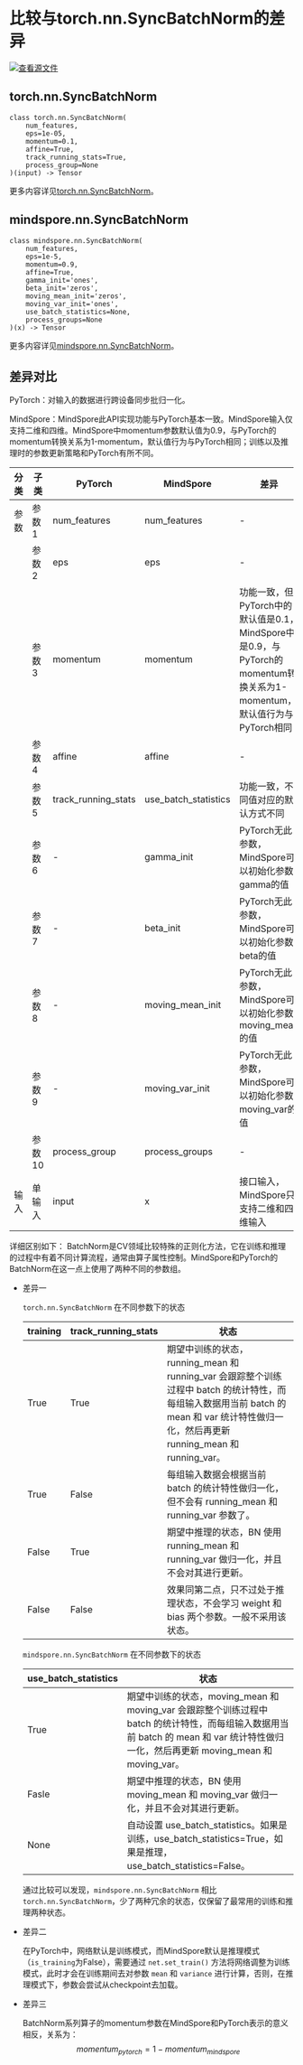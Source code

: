 # 比较与torch.nn.SyncBatchNorm的差异

[![查看源文件](https://mindspore-website.obs.cn-north-4.myhuaweicloud.com/website-images/r2.3.0/resource/_static/logo_source.svg)](https://gitee.com/mindspore/docs/blob/r2.3.0/docs/mindspore/source_zh_cn/note/api_mapping/pytorch_diff/SyncBatchNorm.md)

## torch.nn.SyncBatchNorm

```text
class torch.nn.SyncBatchNorm(
    num_features,
    eps=1e-05,
    momentum=0.1,
    affine=True,
    track_running_stats=True,
    process_group=None
)(input) -> Tensor
```

更多内容详见[torch.nn.SyncBatchNorm](https://pytorch.org/docs/1.8.1/generated/torch.nn.SyncBatchNorm.html)。

## mindspore.nn.SyncBatchNorm

```text
class mindspore.nn.SyncBatchNorm(
    num_features,
    eps=1e-5,
    momentum=0.9,
    affine=True,
    gamma_init='ones',
    beta_init='zeros',
    moving_mean_init='zeros',
    moving_var_init='ones',
    use_batch_statistics=None,
    process_groups=None
)(x) -> Tensor
```

更多内容详见[mindspore.nn.SyncBatchNorm](https://mindspore.cn/docs/zh-CN/r2.3.0/api_python/nn/mindspore.nn.SyncBatchNorm.html)。

## 差异对比

PyTorch：对输入的数据进行跨设备同步批归一化。

MindSpore：MindSpore此API实现功能与PyTorch基本一致。MindSpore输入仅支持二维和四维。MindSpore中momentum参数默认值为0.9，与PyTorch的momentum转换关系为1-momentum，默认值行为与PyTorch相同；训练以及推理时的参数更新策略和PyTorch有所不同。

| 分类 | 子类   | PyTorch             | MindSpore            | 差异                                                         |
| ---- | ------ | ------------------- | -------------------- | ------------------------------------------------------------ |
| 参数 | 参数1  | num_features        | num_features         | -                                                            |
|      | 参数2  | eps                 | eps                  | -                                                            |
|      | 参数3  | momentum            | momentum             | 功能一致，但PyTorch中的默认值是0.1，MindSpore中是0.9，与PyTorch的momentum转换关系为1-momentum，默认值行为与PyTorch相同        |
|      | 参数4  | affine              | affine               | -                                                            |
|      | 参数5  | track_running_stats              | use_batch_statistics               | 功能一致，不同值对应的默认方式不同                                |
|      | 参数6  | -                   | gamma_init           |    PyTorch无此参数，MindSpore可以初始化参数gamma的值    |
|      | 参数7  | -                   | beta_init            |    PyTorch无此参数，MindSpore可以初始化参数beta的值     |
|      | 参数8  | -                   | moving_mean_init     |    PyTorch无此参数，MindSpore可以初始化参数moving_mean的值    |
|      | 参数9  | -                   | moving_var_init      |    PyTorch无此参数，MindSpore可以初始化参数moving_var的值     |
|      | 参数10  | process_group        | process_groups      |    -     |
| 输入 | 单输入 | input               | x                    | 接口输入，MindSpore只支持二维和四维输入 |

详细区别如下：
BatchNorm是CV领域比较特殊的正则化方法，它在训练和推理的过程中有着不同计算流程，通常由算子属性控制。MindSpore和PyTorch的 BatchNorm在这一点上使用了两种不同的参数组。

- 差异一

  `torch.nn.SyncBatchNorm` 在不同参数下的状态

  |training|track_running_stats|状态|
  |----|----|--------------------------------------|
  |True|True|期望中训练的状态，running_mean 和 running_var 会跟踪整个训练过程中 batch 的统计特性，而每组输入数据用当前 batch 的 mean 和 var 统计特性做归一化，然后再更新 running_mean 和 running_var。|
  |True|False|每组输入数据会根据当前 batch 的统计特性做归一化，但不会有 running_mean 和 running_var 参数了。|
  |False|True|期望中推理的状态，BN 使用 running_mean 和 running_var 做归一化，并且不会对其进行更新。|
  |False|False|效果同第二点，只不过处于推理状态，不会学习 weight 和 bias 两个参数。一般不采用该状态。|

  `mindspore.nn.SyncBatchNorm` 在不同参数下的状态

  |use_batch_statistics|状态|
  |----|--------------------------------------|
  |True|期望中训练的状态，moving_mean 和 moving_var 会跟踪整个训练过程中 batch 的统计特性，而每组输入数据用当前 batch 的 mean 和 var 统计特性做归一化，然后再更新 moving_mean 和 moving_var。
  |Fasle|期望中推理的状态，BN 使用 moving_mean 和 moving_var 做归一化，并且不会对其进行更新。
  |None|自动设置 use_batch_statistics。如果是训练，use_batch_statistics=True，如果是推理，use_batch_statistics=False。

  通过比较可以发现，`mindspore.nn.SyncBatchNorm`  相比 `torch.nn.SyncBatchNorm`，少了两种冗余的状态，仅保留了最常用的训练和推理两种状态。

- 差异二

  在PyTorch中，网络默认是训练模式，而MindSpore默认是推理模式（`is_training`为False），需要通过 `net.set_train()` 方法将网络调整为训练模式，此时才会在训练期间去对参数 `mean` 和 `variance` 进行计算，否则，在推理模式下，参数会尝试从checkpoint去加载。

- 差异三

  BatchNorm系列算子的momentum参数在MindSpore和PyTorch表示的意义相反，关系为：
  $$momentum_{pytorch} = 1 - momentum_{mindspore}$$
